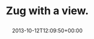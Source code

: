 ---
retweeted: false
source: <a href="http://twitter.com/download/android" rel="nofollow">Twitter for Android</a>
entities:
  user_mentions: []
  urls: []
  symbols: []
  media:
  - expanded_url: https://twitter.com/bascht/status/388999953722671104/photo/1
    indices:
    - '17'
    - '39'
    url: http://t.co/M6Eg1ye8xO
    media_url: http://pbs.twimg.com/media/BWYBZZXIYAALFWo.jpg
    id_str: '388999953630388224'
    id: '388999953630388224'
    media_url_https: https://pbs.twimg.com/media/BWYBZZXIYAALFWo.jpg
    sizes:
      medium:
        w: '1024'
        h: '576'
        resize: fit
      small:
        w: '680'
        h: '383'
        resize: fit
      thumb:
        w: '150'
        h: '150'
        resize: crop
      large:
        w: '1024'
        h: '576'
        resize: fit
    type: photo
    display_url: pic.twitter.com/M6Eg1ye8xO
  hashtags: []
display_text_range:
- '0'
- '39'
favorite_count: '0'
id_str: '388999953722671104'
truncated: false
retweet_count: '0'
id: '388999953722671104'
possibly_sensitive: false
created_at: Sat Oct 12 12:09:50 +0000 2013
favorited: false
full_text: Zug with a view.
lang: en
extended_entities:
  media:
  - expanded_url: https://twitter.com/bascht/status/388999953722671104/photo/1
    indices:
    - '17'
    - '39'
    url: http://t.co/M6Eg1ye8xO
    media_url: http://pbs.twimg.com/media/BWYBZZXIYAALFWo.jpg
    id_str: '388999953630388224'
    id: '388999953630388224'
    media_url_https: https://pbs.twimg.com/media/BWYBZZXIYAALFWo.jpg
    sizes:
      medium:
        w: '1024'
        h: '576'
        resize: fit
      small:
        w: '680'
        h: '383'
        resize: fit
      thumb:
        w: '150'
        h: '150'
        resize: crop
      large:
        w: '1024'
        h: '576'
        resize: fit
    type: photo
    display_url: pic.twitter.com/M6Eg1ye8xO
tags:
- pesos/twitter
date: '2013-10-12T12:09:50+00:00'
src: https://twitter.com/bascht/status/388999953722671104
original_url: https://twitter.com/bascht/status/388999953722671104
type: twitter_tweet
media_url: https://img.bascht.com/twitter/pbs.twimg.com/media/BWYBZZXIYAALFWo.jpg
text: Zug with a view.
title: 'Zug with a view.

  '

---